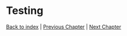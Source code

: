 # Testing

[Back to index](../index.md) |
[Previous Chapter](../6_implementation/index.md) |
[Next Chapter](../8_conclusion/index.md)
